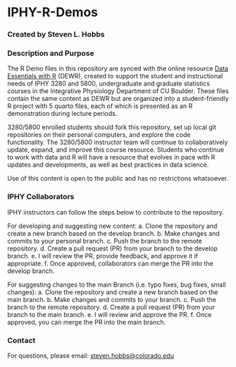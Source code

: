 # IPHY-R-Demos

### Created by Steven L. Hobbs

### Description and Purpose

The R Demo files in this repository are synced with the online resource [Data Essentials with R](https://stevenhobbs.quarto.pub/data-essentials-with-r/) (DEWR), created to support the student and instructional needs of IPHY 3280 and 5800, undergraduate and graduate statistics courses in the Integrative Physiology Department of CU Boulder. These files contain the same content as DEWR but are organized into a student-friendly R project with 5 quarto files, each of which is presented as an R demonstration during lecture periods.

3280/5800 enrolled students should fork this repository, set up local git repositories on their personal computers, and explore the code functionality. The 3280/5800 instructor team will continue to collaboratively update, expand, and improve this course resource. Students who continue to work with data and R will have a resource that evolves in pace with R updates and developments, as well as best practices in data science.

Use of this content is open to the public and has no restrictions whatsoever.

### IPHY Collaborators

IPHY instructors can follow the steps below to contribute to the repository.

For developing and suggesting new content:
a. Clone the repository and create a new branch based on the develop branch.
b. Make changes and commits to your personal branch.
c. Push the branch to the remote repository.
d. Create a pull request (PR) from your branch to the develop branch.
e. I will review the PR, provide feedback, and approve it if appropriate.
f. Once approved, collaborators can merge the PR into the develop branch.

For suggesting changes to the main Branch (i.e. typo fixes, bug fixes, small changes):
a. Clone the repository and create a new branch based on the main branch.
b. Make changes and commits to your branch.
c. Push the branch to the remote repository.
d. Create a pull request (PR) from your branch to the main branch.
e. I will review and approve the PR.
f. Once approved, you can merge the PR into the main branch.

### Contact

For questions, please email: steven.hobbs@colorado.edu
